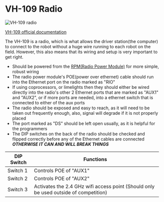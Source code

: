 # VH-109 Radio

![VH-109 radio](https://store.ctr-electronics.com/cdn/shop/files/VH-109_WCP-1538_2048x2048_bfd9c84d-37a8-4bcf-9c32-a97cbfc1605c.webp?v=1729551120)

[VH-109 official documentation](https://frc-radio.vivid-hosting.net/)

The VH-109 is a radio, which is what allows the driver station(the computer) to connect to the robot without a huge wire running to each robot on the field. However, this also means that its wiring and setup is very important to get right.

 - Should be powered from the [RPM(Radio Power Module)](https://www.revrobotics.com/rev-11-1856/) for more simple, robust wiring
 - The radio power module's POE(power over ethernet) cable should run into the Ethernet port on the radio marked as "RIO"
 - If using coprocessors, or limelights then they should either be wired directly into the radio's other 2 Ethernet ports that are marked as "AUX1" and "AUX2", or if more ports are needed, into a ethernet switch that is connected to either of the aux ports
 - The radio should be exposed and easy to reach, as it will need to be taken out frequently enough, also, signal will degrade if it is not properly placed
 - The port marked as "DS" should be left open usually, as it is helpful for the programmers
 - The DIP switches on the back of the radio should be checked and flipped correctly before any of the Ethernet cables are connected ___OTHERWISE IT CAN AND WILL BREAK THINGS___



|DIP Switch| Functions |
|--|--|
| Switch 1 | Controls POE of "AUX1" |
| Switch 2 | Controls POE of "AUX2" |
| Switch 3 | Activates the 2.4 GHz wifi access point (Should only be used outside of competition)|
